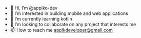 - 👋 Hi, I’m @appiko-dev
- 👀 I’m interested in building mobile and web applications
- 🌱 I’m currently learning kotlin
- 💞️ I’m looking to collaborate on any project that interests me
- 📫 How to reach me appikdeveloper@gmail.com

<!---
appiko-dev/appiko-dev is a ✨ special ✨ repository because its `README.md` (this file) appears on your GitHub profile.
You can click the Preview link to take a look at your changes.
--->
